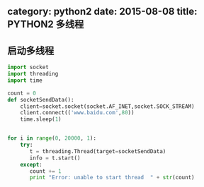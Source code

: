 category: python2
date: 2015-08-08
title: PYTHON2 多线程
---
## 启动多线程
```python
import socket
import threading
import time

count = 0
def socketSendData():
    client=socket.socket(socket.AF_INET,socket.SOCK_STREAM)
    client.connect(('www.baidu.com',80))
    time.sleep(1)


for i in range(0, 20000, 1):
    try:
       t = threading.Thread(target=socketSendData)
       info = t.start()
    except:
       count += 1
       print "Error: unable to start thread  " + str(count)
```
